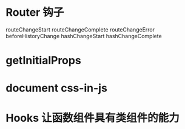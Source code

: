 # Router 钩子

routeChangeStart
routeChangeComplete
routeChangeError
beforeHistoryChange
hashChangeStart
hashChangeComplete

# getInitialProps


# document  css-in-js


# Hooks 让函数组件具有类组件的能力
